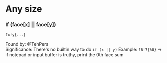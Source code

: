 # Any size

### If (face[x] || face[y])

    ?x!y{...}

Found by: @TehPers  
Significance: There's no builtin way to do `if (x || y)`
Example: `?6!7{%0}` -> if notepad or input buffer is truthy, print the 0th face sum
